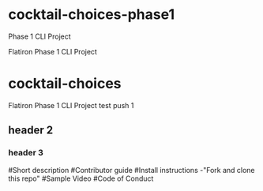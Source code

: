 # cocktail-choices-phase1
Phase 1 CLI Project

Flatiron Phase 1 CLI Project

# cocktail-choices
Flatiron Phase 1 CLI Project
test push 1
 
## header 2
 
### header 3
 
#Short description
#Contributor guide
#Install instructions
-"Fork and clone this repo"
#Sample Video
#Code of Conduct